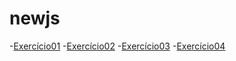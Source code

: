# newjs
-[Exercício01](./aula00010.html)
-[Exercício02](./aula00011.html)
-[Exercício03](./aula00012.html)
-[Exercício04](/.aula00013.html)
